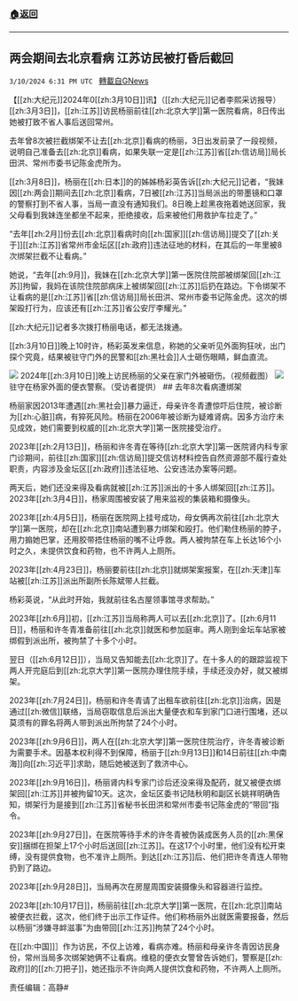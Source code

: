 ###  [:house:返回](README.md)
---


## 两会期间去北京看病 江苏访民被打昏后截回
`3/10/2024 6:31 PM UTC ` [轉載自GNews](https://gnews.org/articles/2382238)

【[[zh:大纪元]]2024年0[[zh:3月10日]]讯】（[[zh:大纪元]]记者李熙采访报导）[[zh:3月3日]]，[[zh:江苏]]访民杨丽前往[[zh:北京大学]]第一医院看病，8日传出她被打致不省人事后送回常州。

去年曾8次被拦截绑架不让去[[zh:北京]]看病的杨丽，3日出发前录了一段视频，说明自己准备去[[zh:北京]]看病，如果失联一定是[[zh:江苏]]省[[zh:信访局]]局长田洪、常州市委书记陈金虎所为。

[[zh:3月8日]]，杨丽在[[zh:日本]]的的姊姊杨彩英告诉[[zh:大纪元]]记者，“我妹因[[zh:两会]]期间去[[zh:北京]]看病，7日被[[zh:江苏]]当局派出的带墨镜和口罩的警察打到不省人事，当局一直没有通知我们。8日晚上趁黑夜拖着她送回家，我父母看到我妹连坐都坐不起来，拒绝接收，后来被他们用救护车拉走了。”

“去年[[zh:2月]]份去[[zh:北京]]看病时向[[zh:国家]][[zh:信访局]]提交了[[zh:关于]][[zh:江苏]]省常州市金坛区[[zh:政府]]违法征地的材料，在其后的一年里被8次绑架拦截不让看病。”

她说，“去年[[zh:9月]]，我妹在[[zh:北京大学]]第一医院住院部被绑架回[[zh:江苏]]拘留，我妈在该院住院部病床上被绑架回[[zh:江苏]]后扔在路边。下令绑架不让看病的是[[zh:江苏]]省[[zh:信访局]]局长田洪、常州市委书记陈金虎。这次的绑架殴打行为，应该还有[[zh:江苏]]省公安厅李耀光。”

[[zh:大纪元]]记者多次拨打杨丽电话，都无法拨通。

[[zh:3月10日]]晚上10时许，杨彩英发来信息，称她的父亲听见外面狗狂吠，出门探个究竟，结果被驻守门外的民警和[[zh:黑社会]]人士砸伤眼睛，鲜血直流。

![](https://i.epochtimes.com/assets/uploads/2024/03/id14199222-Unknown1-450x500.jpeg "") 2024年[[zh:3月10日]]晚上访民杨丽的父亲在家门外被砸伤。（视频截图）   ![](https://i.epochtimes.com/assets/uploads/2024/03/id14199227-Unknown3-450x450.jpeg "") 驻守在杨家外面的便衣警察。（受访者提供）  ## 去年8次看病遭绑架

杨丽家因2013年遭遇[[zh:黑社会]]暴力逼迁，母亲许冬青遭惊吓后住院，被诊断为[[zh:心脏]]病，有猝死风险。杨丽在2006年被诊断为疑难肾病。因多方治疗未见成效，她们需要到权威的[[zh:北京大学]]第一医院接受治疗。

2023年[[zh:2月13日]]，杨丽和许冬青在等待[[zh:北京大学]]第一医院肾内科专家门诊期间，前往[[zh:国家]][[zh:信访局]]提交信访材料控告自然资源部不履行查处职责，内容涉及金坛区[[zh:政府]]违法征地、公安违法办案等问题。

两天后，她们还没来得及看病就被[[zh:江苏]]派出的十多人绑架回[[zh:江苏]]。2023年[[zh:3月4日]]，杨家周围被安装了用来监视的集装箱和摄像头。

2023年[[zh:4月5日]]，杨丽在医院网上挂号成功，母女俩再次前往[[zh:北京大学]]第一医院，却在[[zh:北京]]南站遭到暴力绑架和殴打。他们勒住杨丽的脖子，用力搧她巴掌，还用胶带捂住杨丽的嘴不让呼救。两人被拘禁在车上长达16个小时之久，未提供饮食和药物，也不许两人上厕所。

2023年[[zh:4月23日]]，杨丽要前往[[zh:北京]]就绑架案报案，在[[zh:天津]]车站被[[zh:江苏]]派出所副所长陈斌带人拦截。

杨彩英说，“从此时开始，我就前往名古屋领事馆寻求帮助。”

2023年[[zh:6月]]初，[[zh:江苏]]当局称两人可以去[[zh:北京]]了。[[zh:6月11日]]，杨丽和许冬青准备前往[[zh:北京]]就医和参加庭审。两人刚到金坛车站家被绑假到派出所，被拘禁了十多个小时。

翌日（[[zh:6月12日]]），当局又告知能去[[zh:北京]]了。在十多人的的跟踪监视下两人开完庭后到[[zh:北京大学]]第一医院办理住院手续，手续还没办好，就又被绑架。

2023年[[zh:7月24日]]，杨丽和许冬青请了出租车欲前往[[zh:北京]]治病，因是通过[[zh:微信]]联络，当局窃取信息后派出大量便衣和车到家门口进行围堵，还以莫须有的罪名将两人带到派出所拘禁了24个小时。

2023年[[zh:9月6日]]，两人在[[zh:北京大学]]第一医院住院治疗，许冬青被诊断为需要手术。因基本权利得不到保障，杨丽于[[zh:9月13日]]和14日前往[[zh:中南海]]向[[zh:习近平]]求助，随后她被送到了救济中心。

2023年[[zh:9月16日]]，杨丽肾内科专家门诊后还没来得及配药，就又被便衣绑架回[[zh:江苏]]并被拘留10天。这次，金坛区委书记陆秋明和副区长姚祥明确告知，绑架行为是接到[[zh:江苏]]省秘书长田洪和常州市委书记陈金虎的“带回”指令。

2023年[[zh:9月27日]]，在医院等待手术的许冬青被伪装成医务人员的[[zh:黑保安]]捆绑在担架上17个小时后送回[[zh:江苏]]。在这17个小时里，他们没有松开束缚，没有提供食物，也不准许上厕所。到达[[zh:江苏]]后、他们把许冬青连人带物扔到了路边。

2023年[[zh:9月28日]]，当局再次在房屋周围安装摄像头和容器进行监控。

2023年[[zh:10月17日]]，杨丽前往[[zh:北京大学]]第一医院，在[[zh:北京]]南站被便衣拦截，这次，他们终于出示工作证件。他们称杨丽外出就医需要报备，然后以杨丽“涉嫌寻衅滋事”为由带回[[zh:江苏]]拘禁了24个小时。

在[[zh:中国]]］作为访民，不仅上访难，看病亦难。杨丽和母亲许冬青因访民身份，常州当局多次绑架她俩不让看病。维稳的便衣女警曾告诉她们，警察是[[zh:政府]]的[[zh:刀把子]]，她还指示不许向两人提供饮食和药物，不许两人上厕所。

责任编辑：高静#
